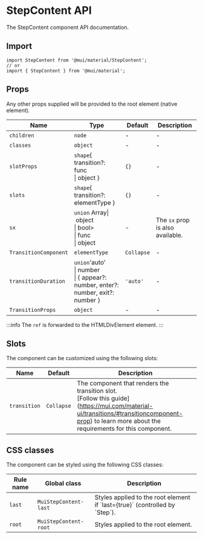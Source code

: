 # StepContent API

The StepContent component API documentation.

## Import

```
import StepContent from '@mui/material/StepContent';
// or
import { StepContent } from '@mui/material';
```

## Props

Any other props supplied will be provided to the root element (native element).

| Name | Type | Default | Description |
| --- | --- | --- | --- |
| `children` | `node` | - | - |
| `classes` | `object` | - | - |
| `slotProps` | `shape`{ transition?: func<br>\| object } | `{}` | - |
| `slots` | `shape`{ transition?: elementType } | `{}` | - |
| `sx` | `union` Array\| object<br>\| bool><br>\| func<br>\| object | - | The `sx` prop is also available. |
| `TransitionComponent` | `elementType` | `Collapse` | - |
| `transitionDuration` | `union`'auto'<br>\| number<br>\| { appear?: number, enter?: number, exit?: number } | `'auto'` | - |
| `TransitionProps` | `object` | - | - |

:::info
The `ref` is forwarded to the HTMLDivElement element.
:::

## Slots

The component can be customized using the following slots:

| Name | Default | Description |
| --- | --- | --- |
| `transition` | `Collapse` | The component that renders the transition slot.<br>\[Follow this guide\](https://mui.com/material-ui/transitions/#transitioncomponent-prop) to learn more about the requirements for this component. |

## CSS classes

The component can be styled using the following CSS classes:

| Rule name | Global class | Description |
| --- | --- | --- |
| `last` | `MuiStepContent-last` | Styles applied to the root element if \`last={true}\` (controlled by \`Step\`). |
| `root` | `MuiStepContent-root` | Styles applied to the root element. |
